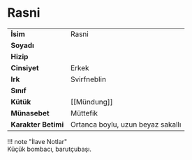 # Rasni   
|  |  |  
|---|---|  
| **İsim** | Rasni |  
| **Soyadı** |  |  
| **Hizip** |  |  
| **Cinsiyet** | Erkek |  
| **Irk** | Svirfneblin |  
| **Sınıf** |  |  
| **Kütük** | [[Mündung]] |  
| **Münasebet** | Müttefik |  
| **Karakter Betimi** | Ortanca boylu, uzun beyaz sakallı |  
  
  
!!! note "İlave Notlar"  
	Küçük bombacı, barutçubaşı.  

